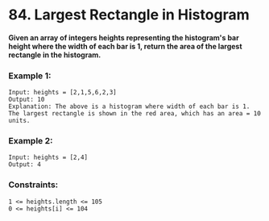 # 84. Largest Rectangle in Histogram

#### Given an array of integers heights representing the histogram's bar height where the width of each bar is 1, return the area of the largest rectangle in the histogram.

### Example 1:

```
Input: heights = [2,1,5,6,2,3]
Output: 10
Explanation: The above is a histogram where width of each bar is 1.
The largest rectangle is shown in the red area, which has an area = 10 units.
```

### Example 2:

```
Input: heights = [2,4]
Output: 4
```

### Constraints:
```
1 <= heights.length <= 105
0 <= heights[i] <= 104
```
